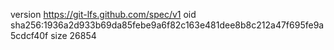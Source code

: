 version https://git-lfs.github.com/spec/v1
oid sha256:1936a2d933b69da85febe9a6f82c163e481dee8b8c212a47f695fe9a5cdcf40f
size 26854

